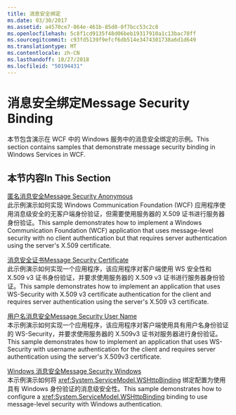 ```yaml
---
title: 消息安全绑定
ms.date: 03/30/2017
ms.assetid: a4570ce7-864e-461b-85d8-0f7bcc53c2c8
ms.openlocfilehash: 5c8f1cd9135f48d06beb19317910a1c13bac78ff
ms.sourcegitcommit: c93fd5139f9efcf6db514e3474301738a6d1d649
ms.translationtype: MT
ms.contentlocale: zh-CN
ms.lasthandoff: 10/27/2018
ms.locfileid: "50194431"
---
```

# <a name="message-security-binding"></a><span data-ttu-id="57605-102">消息安全绑定</span><span class="sxs-lookup"><span data-stu-id="57605-102">Message Security Binding</span></span>
<span data-ttu-id="57605-103">本节包含演示在 WCF 中的 Windows 服务中的消息安全绑定的示例。</span><span class="sxs-lookup"><span data-stu-id="57605-103">This section contains samples that demonstrate message security binding in Windows Services in WCF.</span></span>  
  
## <a name="in-this-section"></a><span data-ttu-id="57605-104">本节内容</span><span class="sxs-lookup"><span data-stu-id="57605-104">In This Section</span></span>  
 [<span data-ttu-id="57605-105">匿名消息安全</span><span class="sxs-lookup"><span data-stu-id="57605-105">Message Security Anonymous</span></span>](../../../../docs/framework/wcf/samples/message-security-anonymous.md)  
 <span data-ttu-id="57605-106">此示例演示如何实现 Windows Communication Foundation (WCF) 应用程序使用消息级安全的无客户端身份验证，但需要使用服务器的 X.509 证书进行服务器身份验证。</span><span class="sxs-lookup"><span data-stu-id="57605-106">This sample demonstrates how to implement a Windows Communication Foundation (WCF) application that uses message-level security with no client authentication but that requires server authentication using the server's X.509 certificate.</span></span>  
  
 [<span data-ttu-id="57605-107">消息安全证书</span><span class="sxs-lookup"><span data-stu-id="57605-107">Message Security Certificate</span></span>](../../../../docs/framework/wcf/samples/message-security-certificate.md)  
 <span data-ttu-id="57605-108">此示例演示如何实现一个应用程序，该应用程序对客户端使用 WS 安全性和 X.509 v3 证书身份验证，并要求使用服务器的 X.509 v3 证书进行服务器身份验证。</span><span class="sxs-lookup"><span data-stu-id="57605-108">This sample demonstrates how to implement an application that uses WS-Security with X.509 v3 certificate authentication for the client and requires server authentication using the server's X.509 v3 certificate.</span></span>  
  
 [<span data-ttu-id="57605-109">用户名消息安全</span><span class="sxs-lookup"><span data-stu-id="57605-109">Message Security User Name</span></span>](../../../../docs/framework/wcf/samples/message-security-user-name.md)  
 <span data-ttu-id="57605-110">本示例演示如何实现一个应用程序，该应用程序对客户端使用具有用户名身份验证的 WS-Security，并要求使用服务器的 X.509v3 证书对服务器进行身份验证。</span><span class="sxs-lookup"><span data-stu-id="57605-110">This sample demonstrates how to implement an application that uses WS-Security with username authentication for the client and requires server authentication using the server's X.509v3 certificate.</span></span>  
  
 [<span data-ttu-id="57605-111">Windows 消息安全</span><span class="sxs-lookup"><span data-stu-id="57605-111">Message Security Windows</span></span>](../../../../docs/framework/wcf/samples/message-security-windows.md)  
 <span data-ttu-id="57605-112">本示例演示如何将 <xref:System.ServiceModel.WSHttpBinding> 绑定配置为使用具有 Windows 身份验证的消息级安全性。</span><span class="sxs-lookup"><span data-stu-id="57605-112">This sample demonstrates how to configure a <xref:System.ServiceModel.WSHttpBinding> binding to use message-level security with Windows authentication.</span></span>
